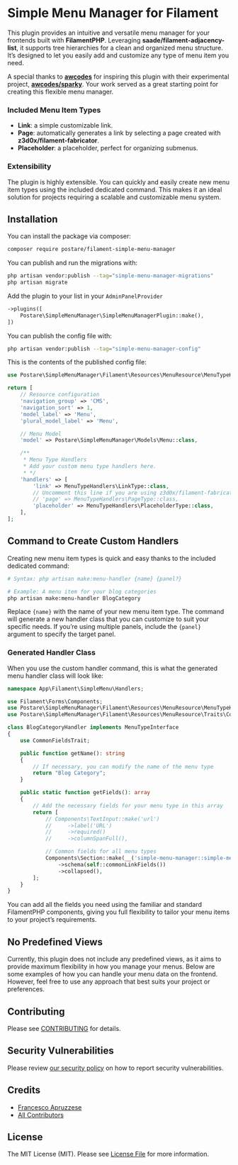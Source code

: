 # Simple Menu Manager for Filament

This plugin provides an intuitive and versatile menu manager for your frontends built with **FilamentPHP**. Leveraging **saade/filament-adjacency-list**, it supports tree hierarchies for a clean and organized menu structure. It’s designed to let you easily add and customize any type of menu item you need.

A special thanks to **[awcodes](https://github.com/awcodes)** for inspiring this plugin with their experimental project, **[awcodes/sparky](https://github.com/awcodes/sparky)**. Your work served as a great starting point for creating this flexible menu manager.

### Included Menu Item Types

-   **Link**: a simple customizable link.
-   **Page**: automatically generates a link by selecting a page created with **z3d0x/filament-fabricator**.
-   **Placeholder**: a placeholder, perfect for organizing submenus.

### Extensibility

The plugin is highly extensible. You can quickly and easily create new menu item types using the included dedicated command. This makes it an ideal solution for projects requiring a scalable and customizable menu system.

## Installation

You can install the package via composer:

```bash
composer require postare/filament-simple-menu-manager
```

You can publish and run the migrations with:

```bash
php artisan vendor:publish --tag="simple-menu-manager-migrations"
php artisan migrate
```

Add the plugin to your list in your `AdminPanelProvider`

```php
->plugins([
    Postare\SimpleMenuManager\SimpleMenuManagerPlugin::make(),
])
```

You can publish the config file with:

```bash
php artisan vendor:publish --tag="simple-menu-manager-config"
```

This is the contents of the published config file:

```php
use Postare\SimpleMenuManager\Filament\Resources\MenuResource\MenuTypeHandlers;

return [
    // Resource configuration
    'navigation_group' => 'CMS',
    'navigation_sort' => 1,
    'model_label' => 'Menu',
    'plural_model_label' => 'Menu',

    // Menu Model
    'model' => Postare\SimpleMenuManager\Models\Menu::class,

    /**
     * Menu Type Handlers
     * Add your custom menu type handlers here.
     * */
    'handlers' => [
        'link' => MenuTypeHandlers\LinkType::class,
        // Uncomment this line if you are using z3d0x/filament-fabricator
        // 'page' => MenuTypeHandlers\PageType::class,
        'placeholder' => MenuTypeHandlers\PlaceholderType::class,
    ],
];
```

## Command to Create Custom Handlers

Creating new menu item types is quick and easy thanks to the included dedicated command:

```bash
# Syntax: php artisan make:menu-handler {name} {panel?}

# Example: A menu item for your blog categories
php artisan make:menu-handler BlogCategory
```

Replace `{name}` with the name of your new menu item type.
The command will generate a new handler class that you can customize to suit your specific needs.
If you’re using multiple panels, include the `{panel}` argument to specify the target panel.

### Generated Handler Class

When you use the custom handler command, this is what the generated menu handler class will look like:

```php
namespace App\Filament\SimpleMenu\Handlers;

use Filament\Forms\Components;
use Postare\SimpleMenuManager\Filament\Resources\MenuResource\MenuTypeHandlers\MenuTypeInterface;
use Postare\SimpleMenuManager\Filament\Resources\MenuResource\Traits\CommonFieldsTrait;

class BlogCategoryHandler implements MenuTypeInterface
{
    use CommonFieldsTrait;

    public function getName(): string
    {
        // If necessary, you can modify the name of the menu type
        return "Blog Category";
    }

    public static function getFields(): array
    {
        // Add the necessary fields for your menu type in this array
        return [
            // Components\TextInput::make('url')
            //     ->label('URL')
            //     ->required()
            //     ->columnSpanFull(),

            // Common fields for all menu types
            Components\Section::make(__('simple-menu-manager::simple-menu-manager.common.advanced_settings'))
                ->schema(self::commonLinkFields())
                ->collapsed(),
        ];
    }
}
```

You can add all the fields you need using the familiar and standard FilamentPHP components, giving you full flexibility to tailor your menu items to your project’s requirements.

## No Predefined Views

Currently, this plugin does not include any predefined views, as it aims to provide maximum flexibility in how you manage your menus. Below are some examples of how you can handle your menu data on the frontend. However, feel free to use any approach that best suits your project or preferences.

## Contributing

Please see [CONTRIBUTING](.github/CONTRIBUTING.md) for details.

## Security Vulnerabilities

Please review [our security policy](../../security/policy) on how to report security vulnerabilities.

## Credits

-   [Francesco Apruzzese](https://github.com/postare)
-   [All Contributors](../../contributors)

## License

The MIT License (MIT). Please see [License File](LICENSE.md) for more information.
